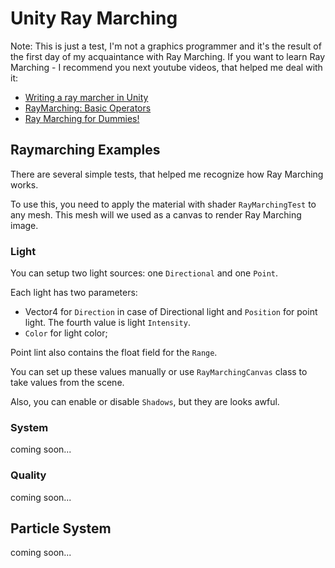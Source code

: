 # Unity Ray Marching

Note: This is just a test, I'm not a graphics programmer and it's the result of the first day of my acquaintance with Ray Marching.
If you want to learn Ray Marching - I recommend you next youtube videos, that helped me deal with it:
- [Writing a ray marcher in Unity](https://www.youtube.com/watch?v=S8AWd66hoCo)
- [RayMarching: Basic Operators](https://www.youtube.com/watch?v=AfKGMUDWfuE)
- [Ray Marching for Dummies!](https://www.youtube.com/watch?v=PGtv-dBi2wE)

## Raymarching Examples

There are several simple tests, that helped me recognize how Ray Marching works.

To use this, you need to apply the material with shader `RayMarchingTest` to any mesh. This mesh will we used as a canvas to render Ray Marching image.

### Light

You can setup two light sources: one `Directional` and one `Point`.

Each light has two parameters:
- Vector4 for `Direction` in case of Directional light and `Position` for point light. The fourth value is light `Intensity`.
- `Color` for light color;

Point lint also contains the float field for the `Range`.

You can set up these values manually or use `RayMarchingCanvas` class to take values from the scene.

Also, you can enable or disable `Shadows`, but they are looks awful.

### System

coming soon...

### Quality

coming soon...

## Particle System

coming soon...
